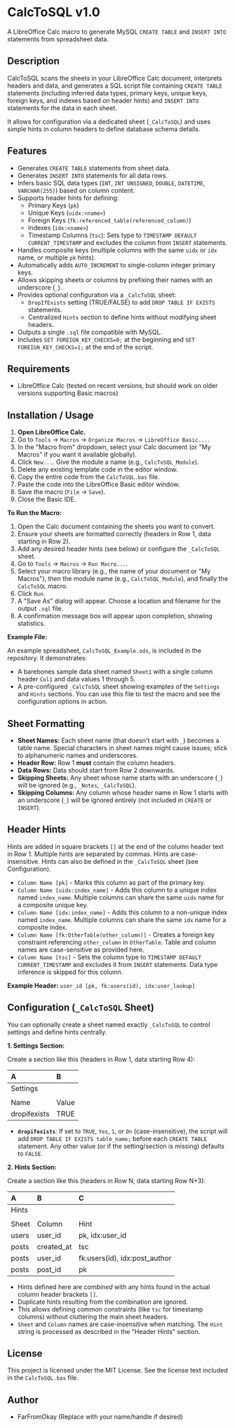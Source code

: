 # CalcToSQL v1.0

A LibreOffice Calc macro to generate MySQL `CREATE TABLE` and `INSERT INTO` statements from spreadsheet data.

## Description

CalcToSQL scans the sheets in your LibreOffice Calc document, interprets headers and data, and generates a SQL script file containing `CREATE TABLE` statements (including inferred data types, primary keys, unique keys, foreign keys, and indexes based on header hints) and `INSERT INTO` statements for the data in each sheet.

It allows for configuration via a dedicated sheet (`_CalcToSQL`) and uses simple hints in column headers to define database schema details.

## Features

* Generates `CREATE TABLE` statements from sheet data.
* Generates `INSERT INTO` statements for all data rows.
* Infers basic SQL data types (`INT`, `INT UNSIGNED`, `DOUBLE`, `DATETIME`, `VARCHAR(255)`) based on column content.
* Supports header hints for defining:
    * Primary Keys (`pk`)
    * Unique Keys (`uidx:<name>`)
    * Foreign Keys (`fk:referenced_table(referenced_column)`)
    * Indexes (`idx:<name>`)
    * Timestamp Columns (`tsc`): Sets type to `TIMESTAMP DEFAULT CURRENT_TIMESTAMP` and excludes the column from `INSERT` statements.
* Handles composite keys (multiple columns with the same `uidx` or `idx` name, or multiple `pk` hints).
* Automatically adds `AUTO_INCREMENT` to single-column integer primary keys.
* Allows skipping sheets or columns by prefixing their names with an underscore (`_`).
* Provides optional configuration via a `_CalcToSQL` sheet:
    * `DropIfExists` setting (TRUE/FALSE) to add `DROP TABLE IF EXISTS` statements.
    * Centralized `Hints` section to define hints without modifying sheet headers.
* Outputs a single `.sql` file compatible with MySQL.
* Includes `SET FOREIGN_KEY_CHECKS=0;` at the beginning and `SET FOREIGN_KEY_CHECKS=1;` at the end of the script.

## Requirements

* LibreOffice Calc (tested on recent versions, but should work on older versions supporting Basic macros)

## Installation / Usage

1.  **Open LibreOffice Calc.**
2.  Go to `Tools` -> `Macros` -> `Organize Macros` -> `LibreOffice Basic...`.
3.  In the "Macro from" dropdown, select your Calc document (or "My Macros" if you want it available globally).
4.  Click `New...`. Give the module a name (e.g., `CalcToSQL_Module`).
5.  Delete any existing template code in the editor window.
6.  Copy the entire code from the `CalcToSQL.bas` file.
7.  Paste the code into the LibreOffice Basic editor window.
8.  Save the macro (`File` -> `Save`).
9.  Close the Basic IDE.

**To Run the Macro:**

1.  Open the Calc document containing the sheets you want to convert.
2.  Ensure your sheets are formatted correctly (headers in Row 1, data starting in Row 2).
3.  Add any desired header hints (see below) or configure the `_CalcToSQL` sheet.
4.  Go to `Tools` -> `Macros` -> `Run Macro...`.
5.  Select your macro library (e.g., the name of your document or "My Macros"), then the module name (e.g., `CalcToSQL_Module`), and finally the `CalcToSQL` macro.
6.  Click `Run`.
7.  A "Save As" dialog will appear. Choose a location and filename for the output `.sql` file.
8.  A confirmation message box will appear upon completion, showing statistics.

**Example File:**

An example spreadsheet, `CalcToSQL_Example.ods`, is included in the repository. It demonstrates:
* A barebones sample data sheet named `Sheet1` with a single column header `Col1` and data values 1 through 5.
* A pre-configured `_CalcToSQL` sheet showing examples of the `Settings` and `Hints` sections.
You can use this file to test the macro and see the configuration options in action.

## Sheet Formatting

* **Sheet Names:** Each sheet name (that doesn't start with `_`) becomes a table name. Special characters in sheet names might cause issues; stick to alphanumeric names and underscores.
* **Header Row:** Row 1 **must** contain the column headers.
* **Data Rows:** Data should start from Row 2 downwards.
* **Skipping Sheets:** Any sheet whose name starts with an underscore (`_`) will be ignored (e.g., `_Notes`, `_CalcToSQL`).
* **Skipping Columns:** Any column whose header name in Row 1 starts with an underscore (`_`) will be ignored entirely (not included in `CREATE` or `INSERT`).

## Header Hints

Hints are added in square brackets `[]` at the end of the column header text in Row 1. Multiple hints are separated by commas. Hints are case-insensitive. Hints can also be defined in the `_CalcToSQL` sheet (see Configuration).

* `Column Name [pk]` - Marks this column as part of the primary key.
* `Column Name [uidx:index_name]` - Adds this column to a unique index named `index_name`. Multiple columns can share the same `uidx` name for a composite unique key.
* `Column Name [idx:index_name]` - Adds this column to a non-unique index named `index_name`. Multiple columns can share the same `idx` name for a composite index.
* `Column Name [fk:OtherTable(other_column)]` - Creates a foreign key constraint referencing `other_column` in `OtherTable`. Table and column names are case-sensitive as provided here.
* `Column Name [tsc]` - Sets the column type to `TIMESTAMP DEFAULT CURRENT_TIMESTAMP` and excludes it from `INSERT` statements. Data type inference is skipped for this column.

**Example Header:** `user_id [pk, fk:users(id), idx:user_lookup]`

## Configuration (`_CalcToSQL` Sheet)

You can optionally create a sheet named exactly `_CalcToSQL` to control settings and define hints centrally.

**1. Settings Section:**

Create a section like this (headers in Row 1, data starting Row 4):

| A        | B     |
| :------- | :---- |
| Settings |       |
|          |       |
| Name     | Value |
| dropifexists | TRUE |

* **`dropifexists`**: If set to `TRUE`, `Yes`, `1`, or `On` (case-insensitive), the script will add `DROP TABLE IF EXISTS table_name;` before each `CREATE TABLE` statement. Any other value (or if the setting/section is missing) defaults to `FALSE`.

**2. Hints Section:**

Create a section like this (headers in Row N, data starting Row N+3):

| A     | B        | C                                 |
| :---- | :------- | :-------------------------------- |
| Hints |          |                                   |
|       |          |                                   |
| Sheet | Column   | Hint                              |
| users | user_id  | pk, idx:user_id                   |
| posts | created_at | tsc                             |
| posts | user_id  | fk:users(id), idx:post_author     |
| posts | post_id  | pk                                |

* Hints defined here are *combined* with any hints found in the actual column header brackets `[]`.
* Duplicate hints resulting from the combination are ignored.
* This allows defining common constraints (like `tsc` for timestamp columns) without cluttering the main sheet headers.
* `Sheet` and `Column` names are case-insensitive when matching. The `Hint` string is processed as described in the "Header Hints" section.

## License

This project is licensed under the MIT License. See the license text included in the `CalcToSQL.bas` file.

## Author

* FarFromOkay (Replace with your name/handle if desired)
